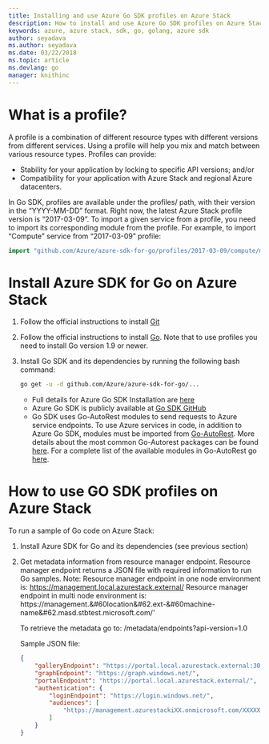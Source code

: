 ```yaml
---
title: Installing and use Azure Go SDK profiles on Azure Stack
description: How to install and use Azure Go SDK profiles on Azure Stack environment.
keywords: azure, azure stack, sdk, go, golang, azure sdk
author: seyadava
ms.author: seyadava
ms.date: 03/22/2018
ms.topic: article
ms.devlang: go
manager: knithinc
---
```


# What is a profile?
A profile is a combination of different resource types with different versions from different services. Using a profile will help you mix and match between various resource types. Profiles can provide:

* Stability for your application by locking to specific API versions; and/or
* Compatibility for your application with Azure Stack and regional Azure datacenters.

In Go SDK, profiles are available under the profiles/ path, with their version in the “YYYY-MM-DD” format. Right now, the latest Azure Stack profile version is “2017-03-09”. To import a given service from a profile, you need to import its corresponding module from the profile. For example, to import “Compute” service from “2017-03-09” profile:

```go
import "github.com/Azure/azure-sdk-for-go/profiles/2017-03-09/compute/mgmt/compute"
```

# Install Azure SDK for Go on Azure Stack
1. Follow the official instructions to install [Git](https://git-scm.com/book/en/v2/Getting-Started-Installing-Git)
2. Follow the official instructions to install [Go](https://golang.org/dl/). Note that to use profiles you need to install Go version 1.9 or newer.
3. Install Go SDK and its dependencies by running the following bash command:

    ```bash
    go get -u -d github.com/Azure/azure-sdk-for-go/...
    ```
    * Full details for Azure Go SDK Installation are [here](https://docs.microsoft.com/en-us/go/azure/azure-sdk-go-install#get-the-azure-sdk-for-go)
    * Azure Go SDK is publicly available at [Go SDK GitHub](https://github.com/Azure/azure-sdk-for-go)
    * Go SDK uses Go-AutoRest modules to send requests to Azure service endpoints. To use Azure services in code, in addition to Azure Go SDK, modules must be imported from [Go-AutoRest](https://github.com/Azure/go-autorest). More details about the most common Go-Autorest packages can be found [here](https://docs.microsoft.com/en-us/go/azure/azure-sdk-go-install#including-the-azure-sdk-for-go-in-your-project). For a complete list of the available modules in Go-AutoRest go [here](https://godoc.org/github.com/Azure/go-autorest).

# How to use GO SDK profiles on Azure Stack
To run a sample of Go code on Azure Stack:

1. Install Azure SDK for Go and its dependencies (see previous section)
2. Get metadata information from resource manager endpoint. Resource manager endpoint returns a JSON file with required information to run Go samples.
    Note:   Resource manager endpoint in one node environment is: https://management.local.azurestack.external/
            Resource manager endpoint in multi node environment is: https://management.&#60location&#62.ext-&#60machine-name&#62.masd.stbtest.microsoft.com/'

    To retrieve the metadata go to: <ResourceManagerUrl>/metadata/endpoints?api-version=1.0

    Sample JSON file: 

    ```json
    {
        "galleryEndpoint": "https://portal.local.azurestack.external:30015/",
        "graphEndpoint": "https://graph.windows.net/",
        "portalEndpoint": "https://portal.local.azurestack.external/",
        "authentication": {
            "loginEndpoint": "https://login.windows.net/",
            "audiences": [
                "https://management.azurestackiXX.onmicrosoft.com/XXXXXXXX-XXXX-XXXX-XXXX-XXXXXXXXXXXX"
            ]
        }
    }
    ```
